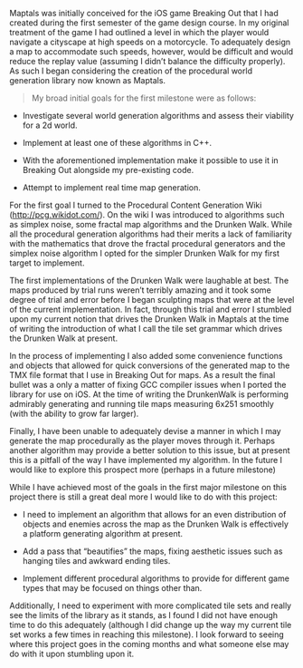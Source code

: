 Maptals was initially conceived for the iOS game Breaking Out that I had created during the first semester of the game design course. In my original treatment of the game I had outlined a level in which the player would navigate a cityscape at high speeds on a motorcycle. To adequately design a map to accommodate such speeds, however, would be difficult and would reduce the replay value (assuming I didn’t balance the difficulty properly). As such I began considering the creation of the procedural world generation library now known as Maptals.

> My broad initial goals for the first milestone were as follows:

  * Investigate several world generation algorithms and assess their viability for a 2d world.

  * Implement at least one of these algorithms in C++.

  * With the aforementioned implementation make it possible to use it in Breaking Out alongside my pre-existing code.

  * Attempt to implement real time map generation.

For the first goal I turned to the Procedural Content Generation Wiki (http://pcg.wikidot.com/). On the wiki I was introduced to algorithms such as simplex noise, some fractal map algorithms and the Drunken Walk. While all the procedural generation algorithms had their merits a lack of familiarity with the mathematics that drove the fractal procedural generators and the simplex noise algorithm I opted for the simpler Drunken Walk for my first target to implement.

The first implementations of the Drunken Walk were laughable at best. The maps produced by trial runs weren’t terribly amazing and it took some degree of trial and error before I began sculpting maps that were at the level of the current implementation. In fact, through this trial and error I stumbled upon my current notion that drives the Drunken Walk in Maptals at the time of writing the introduction of what I call the tile set grammar which drives the Drunken Walk at present.

In the process of implementing I also added some convenience functions and objects that allowed for quick conversions of the generated map to the TMX file format that I use in Breaking Out for maps. As a result the final bullet was a only a matter of fixing GCC compiler issues when I ported the library for use on iOS. At the time of writing the DrunkenWalk is performing admirably generating and running tile maps measuring 6x251 smoothly (with the ability to grow far larger).

Finally, I have been unable to adequately devise a manner in which I may generate the map procedurally as the player moves through it. Perhaps another algorithm may provide a better solution to this issue, but at present this is a pitfall of the way I have implemented my algorithm. In the future I would like to explore this prospect more (perhaps in a future milestone)

While I have achieved most of the goals in the first major milestone on this project there is still a great deal more I would like to do with this project:

  * I need to implement an algorithm that allows for an even distribution of objects and enemies across the map as the Drunken Walk is effectively a platform generating algorithm at present.

  * Add a pass that “beautifies” the maps, fixing aesthetic issues such as hanging tiles and awkward ending tiles.

  * Implement different procedural algorithms to provide for different game types that may be focused on things other than.

Additionally, I need to experiment with more complicated tile sets and really see the limits of the library as it stands, as I found I did not have enough time to do this adequately (although I did change up the way my current tile set works a few times in reaching this milestone).  I look forward to seeing where this project goes in the coming months and what someone else may do with it upon stumbling upon it.